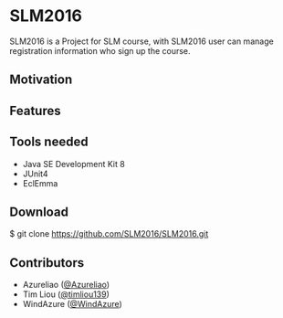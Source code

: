 # SLM2016  

SLM2016 is a Project for SLM course, with SLM2016 user can manage registration information who sign up the course.

## Motivation

## Features

## Tools needed
* Java SE Development Kit 8
* JUnit4
* EclEmma

## Download

$ git clone https://github.com/SLM2016/SLM2016.git

## Contributors

* Azureliao ([@Azureliao](https://github.com/Azureliao))  
* Tim Liou ([@timliou139](https://github.com/timliou139))  
* WindAzure ([@WindAzure](https://github.com/WindAzure))



